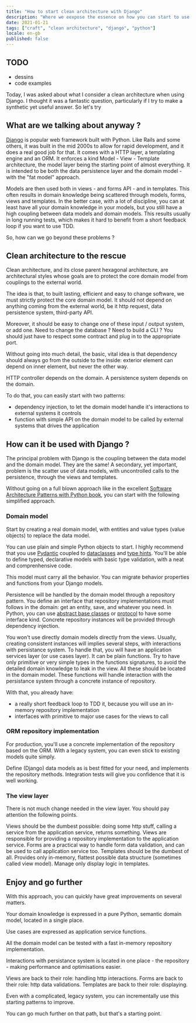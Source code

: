 ```yaml
---
title: "How to start clean architecture with Django"
description: "Where we eexpose the essence on how you can start to use clean architecture when dealing with Django framework"
date: 2021-01-21
tags: ["craft", "clean architecture", "django", "python"]
locale: en-gb
published: false
---
```

## TODO

- dessins
- code examples

Today, I was asked about what I consider a clean architecture when using Django. 
I thought it was a fantastic question, particularly if I try to make a synthetic yet useful answer.
So let's try

## What are we talking about anyway ?

[Django](https://www.djangoproject.com/) is popular web framework built with Python.
Like Rails and some others, it was built in the mid 2000s to allow for rapid development, and it does a real good job for that.
It comes with a HTTP layer, a templating engine and an ORM. 
It enforces a kind Model - View - Template architecture, the model layer being the starting point of almost everything.
It is intended to be both the data persistence layer and the domain model - with the "fat model" approach.

Models are then used both in views - and forms API - and in templates.
This often results in domain knowledge being scattered through models, forms, views and templates.
In the better case, with a lot of discipline, you can at least have all your domain knowledge in your models, but you still have a high coupling between data models and domain models.
This results usually in long running tests, which makes it hard to benefit from a short feedback loop if you want to use TDD.

So, how can we go beyond these problems ?

## Clean architecture to the rescue

Clean architecture, and its close parent hexagonal architecture, are architectural styles whose goals are to protect the core domain model from couplings to the external world.


The idea is that, to built lasting, efficient and easy to change software, we must strictly protect the core domain model.
It should not depend on anything coming from the external world, be it http request, data persistence system, third-party API.

Moreover, it should be easy to change one of these input / output system, or add one.
Need to change the database ?
Need to build a CLI ?
You should just have to respect some contract and plug in to the appropriate port.

Without going into much detail, the basic, vital idea is that dependency should always go from the outside to the inside: exterior element can depend on inner element, but never the other way.

HTTP controller depends on the domain.
A persistence system depends on the domain.

To do that, you can easily start with two patterns:
- dependency injection, to let the domain model handle it's interactions to external systems it controls
- function with simple API on the domain model to be called by external systems that drives the application

## How can it be used with Django ?

The principal problem with Django is the coupling between the data model and the domain model.
They are the same!
A secondary, yet important, problem is the scatter use of data models, with uncontrolled calls to the persistence, through the views and templates.

Without going on a full blown approach like in the excellent [Software Architecture Patterns with Python book](), you can start with the following simplified approach.


### Domain model

Start by creating a real domain model, with entities and value types (value objects) to replace the data model.

You can use plain and simple Python objects to start.
I highly recommend that you use [Pydantic]() coupled to [dataclasses]() and [type hints]().
You'll be able to define typed, declarative models with basic type validation, with a neat and comprenhensive code.

This model must carry all the behavior.
You can migrate behavior properties and functions from your Django models.


Persistence will be handled by the domain model through a repository pattern.
You define an interface that repository implementations must follows in the domain: get an entity, save, and whatever you need.
In Python, you can use [abstract base classes]() or [protocol]() to have some interface kind.
Concrete repository instances will be provided through dependency injection.


You won't use directly domain models directly from the views.
Usually, creating consistent instances will implies several steps, with interactions with persistance system.
To handle that, you will have an application services layer (or use cases layer).
It can be plain functions.
Try to have only primitive or very simple types in the functions signatures, to avoid the detailed domain knowledge to leak in the view.
All these should be located in the domain model.
These functions will handle interaction with the persistance system through a concrete instance of repository.

With that, you already have:
- a really short feedback loop to TDD it, because you will use an in-memory repository implementation
- interfaces with primitive to major use cases for the views to call


### ORM repository implementation

For production, you'll use a concrete implementation of the repository based on the ORM.
With a legacy system, you can even stick to existing models quite simply.

Define (Django) data models as is best fitted for your need, and implements the repository methods.
Integration tests will give you confidence that it is well working.

### The view layer

There is not much change needed in the view layer.
You should  pay attention the following points.

Views should be the dumbest possible: doing some http stuff, calling a service from the application service, returns something.
Views are responsible for providing a repository implementation to the application service.
Forms are a practical way to handle form data validation, and can be used to call application service too.
Templates should be the dumbest of all.
Provides only in-memory, flattest possible data structure (sometimes called view model).
Manage only display logic in templates.

## Enjoy and go further

With this approach, you can quickly have great improvements on several matters.

Your domain knowledge is expressed in a pure Python, semantic domain model, located in a single place.

Use cases are expressed as application service functions.

All the domain model can be tested with a fast in-memory repository implementation.

Interactions with persistance system is located in one place - the repository - making performance and optimisations easier.

Views are back to their role: handling http interactions.
Forms are back to their role: http data validations.
Templates are back to their role: displaying.

Even with a complicated, legacy system, you can incrementally use this starting patterns to improve.

You can go much further on that path, but that's a starting point.

